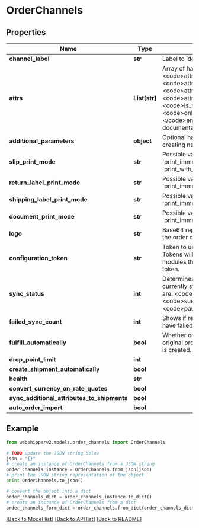 # OrderChannels


## Properties
Name | Type | Description | Notes
------------ | ------------- | ------------- | -------------
**channel_label** | **str** | Label to identify the order channel. | [optional] 
**attrs** | **List[str]** | Array of hashed with keys: &lt;code&gt;attr_key&lt;/code&gt;, &lt;code&gt;attr_value&lt;/code&gt;, &lt;code&gt;attr_name&lt;/code&gt;, &lt;code&gt;attr_type&lt;/code&gt;, &lt;code&gt;is_required&lt;/code&gt;, &lt;code&gt;only_visible_on_creation&lt;/code&gt; &lt;/code&gt;enums&lt;/code&gt;. See       documentation for Local Attributes | [optional] 
**additional_parameters** | **object** | Optional hash, this is used when creating new order channels. | [optional] 
**slip_print_mode** | **str** | Possible values: &#39;dont_print&#39;, &#39;print_immediately&#39; or &#39;print_with_shipment&#39;. | [optional] 
**return_label_print_mode** | **str** | Possible values: &#39;dont_print&#39;, &#39;print_immediately&#39;. | [optional] 
**shipping_label_print_mode** | **str** | Possible values: &#39;dont_print&#39;, &#39;print_immediately&#39;. | [optional] 
**document_print_mode** | **str** | Possible values: &#39;dont_print&#39;, &#39;print_immediately&#39;. | [optional] 
**logo** | **str** | Base64 representation of the logo of the order channel. | [optional] 
**configuration_token** | **str** | Token to use for Webshipper modules. Tokens will only be generated for modules that require a configuration token. | [optional] 
**sync_status** | **int** | Determines if the order channel is currently synchronising. Possible values are: &lt;code&gt;synchronize&lt;/code&gt;, &lt;code&gt;suspended&lt;/code&gt;, &lt;code&gt;paused&lt;/code&gt;. | [optional] 
**failed_sync_count** | **int** | Shows if recent synchronisation events have failed. | [optional] 
**fulfill_automatically** | **bool** | Whether or not to fulfill the order in the original order channel when a shipment is created. Default: true | [optional] 
**drop_point_limit** | **int** |  | [optional] 
**create_shipment_automatically** | **bool** |  | [optional] 
**health** | **str** |  | [optional] 
**convert_currency_on_rate_quotes** | **bool** |  | [optional] 
**sync_additional_attributes_to_shipments** | **bool** |  | [optional] 
**auto_order_import** | **bool** |  | [optional] 

## Example

```python
from webshipperv2.models.order_channels import OrderChannels

# TODO update the JSON string below
json = "{}"
# create an instance of OrderChannels from a JSON string
order_channels_instance = OrderChannels.from_json(json)
# print the JSON string representation of the object
print OrderChannels.to_json()

# convert the object into a dict
order_channels_dict = order_channels_instance.to_dict()
# create an instance of OrderChannels from a dict
order_channels_form_dict = order_channels.from_dict(order_channels_dict)
```
[[Back to Model list]](../README.md#documentation-for-models) [[Back to API list]](../README.md#documentation-for-api-endpoints) [[Back to README]](../README.md)


